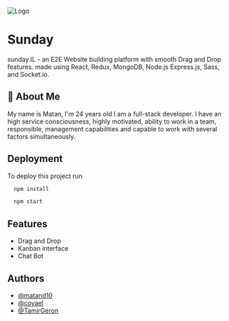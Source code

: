 
![Logo](https://res.cloudinary.com/dxpb15pfo/image/upload/v1659367021/Sunday_j9rira.png)


# Sunday

sunday.IL - an E2E Website building platform with smooth Drag and Drop features.
 made using React, Redux, MongoDB, Node.js Express.js, Sass, and Socket.io.

## 🚀 About Me
My name is Matan, I'm 24 years old I am a full-stack developer. I have an high service consciousness, highly motivated, ability to work in a team,
responsible, management capabilities and capable to work with several
factors simultaneously.



## Deployment

To deploy this project run

```bash
  npm install
```
```bash
  npm start
```


## Features

- Drag and Drop
- Kanban interface
- Chat Bot


## Authors

- [@matand10](https://github.com/matand10)
- [@coyael](https://github.com/coyael)
- [@TamirGeron](https://github.com/TamirGeron)
